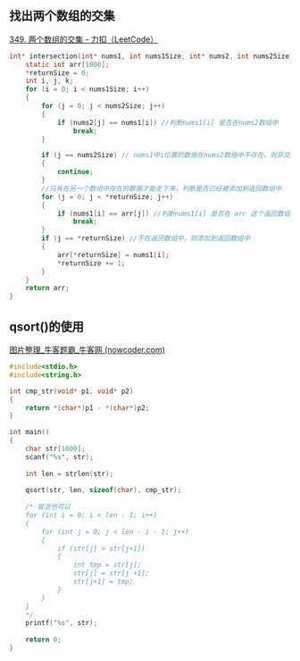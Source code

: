 ## 找出两个数组的交集

[349. 两个数组的交集 - 力扣（LeetCode）](https://leetcode.cn/problems/intersection-of-two-arrays/submissions/)

```c
int* intersection(int* nums1, int nums1Size, int* nums2, int nums2Size, int* returnSize){
    static int arr[1000];
    *returnSize = 0;
    int i, j, k;
    for (i = 0; i < nums1Size; i++) 
    {
        for (j = 0; j < nums2Size; j++) 
        {
            if (nums2[j] == nums1[i]) //判断nums1[i] 是否在nums2数组中
                break;
        } 

        if (j == nums2Size) // nums1中i位置的数据在nums2数组中不存在，则非交集数据
        {
            continue;
        }
        //只有在另一个数组中存在的数据才能走下来，判断是否已经被添加到返回数组中
        for (j = 0; j < *returnSize; j++)
        {
            if (nums1[i] == arr[j]) //判断nums1[i] 是否在 arr 这个返回数组中
                break;
        }
        if (j == *returnSize) //不在返回数组中，则添加到返回数组中
        {
            arr[*returnSize] = nums1[i];
            *returnSize += 1;
        }
    } 
    return arr;
}
```

## qsort()的使用

[图片整理_牛客题霸_牛客网 (nowcoder.com)](https://www.nowcoder.com/practice/2de4127fda5e46858aa85d254af43941?tpId=37&&tqId=21257&rp=1&ru=/ta/huawei&qru=/ta/huawei/question-ranking)

```c
#include<stdio.h>
#include<string.h>

int cmp_str(void* p1, void* p2)
{
    return *(char*)p1 - *(char*)p2;
}

int main()
{
    char str[1000];
    scanf("%s", str);
    
    int len = strlen(str);
    
    qsort(str, len, sizeof(char), cmp_str);
    
    /* 冒泡也可以
    for (int i = 0; i < len - 1; i++)
    {
        for (int j = 0; j < len - i - 1; j++)
        {
            if (str[j] > str[j+1])
            {
                int tmp = str[j];
                str[j] = str[j +1];
                str[j+1] = tmp;
            }
        }
    }
    */
    printf("%s", str);
    
    return 0;
}
```
